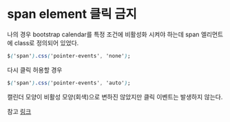 # span element 클릭 금지

나의 경우 bootstrap calendar를 특정 조건에 비활성화 시켜야 하는데 span 엘리먼트에 class로 정의되어 있었다.

```css
$('span').css('pointer-events', 'none');
```

다시 클릭 허용할 경우 
```css
$('span').css('pointer-events', 'auto');
```

캘린더 모양이 비활성 모양(회색)으로 변하진 않았지만 클릭 이벤트는 발생하지 않는다.

참고 [링크](https://stackoverflow.com/questions/6657545/setting-attribute-disabled-on-a-span-element-does-not-prevent-click-events/27723966)